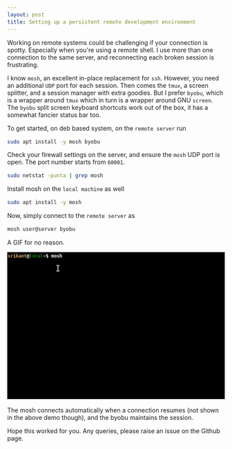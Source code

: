 ```yaml
---
layout: post
title: Setting up a persistent remote development environment
---
```


Working on remote systems could be challenging if your connection is spotty. Especially when you're using a remote shell. 
I use more than one connection to the same server, and reconnecting each broken session is frustrating. 

I know `mosh`, an excellent in-place replacement for `ssh`. However, you need an additional `UDP` port for each
session. Then comes the `tmux`, a screen splitter, and a session manager with extra goodies. But I prefer `byobu`, which is 
a wrapper around `tmux` which in turn is a wrapper around GNU `screen`. 
The `byobu` split screen keyboard shortcuts work out of the box, it has a somewhat fancier status bar too. 

To get started, on deb based system, on the `remote server` run
``` bash
sudo apt install -y mosh byobu
```
Check your firewall settings on the server, and ensure the `mosh` UDP port is open. The port number starts from
`60001`.
```bash
sudo netstat -punta | grep mosh
```

Install mosh on the `local machine` as well
```bash
sudo apt install -y mosh
```

Now, simply connect to the `remote server` as
```bash
mosh user@server byobu
```

A GIF for no reason. 

![alt text](../images/mosh-byobu.gif "mosh byobu demo")

The mosh connects automatically when a connection resumes (not shown in the above demo though), and the 
byobu maintains the session. 

Hope this worked for you. 
Any queries, please raise an issue on the Github page.